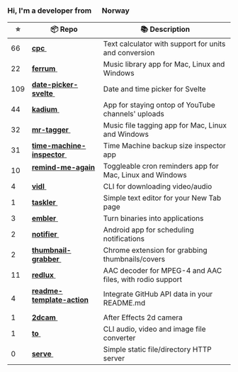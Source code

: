 ### Hi, I'm a developer from <img src="https://hatscripts.github.io/circle-flags/flags/no.svg" width="16" /> Norway

<!--<p>
  <img alt="Vue" src="https://img.shields.io/badge/-Vue-63B587?style=flat-square&logo=vue.js&logoColor=white" />
  <img alt="HTML" src="https://img.shields.io/badge/-HTML-E34F26?style=flat-square&logo=html5&logoColor=white" />
  <img alt="Pug" src="https://img.shields.io/badge/-Pug-9F6758?style=flat-square&logo=html5&logoColor=white" />
  <img alt="CSS" src="https://img.shields.io/badge/-CSS3-448AC0?style=flat-square&logo=css3&logoColor=white" />
  <img alt="Sass" src="https://img.shields.io/badge/-Sass-CC6699?style=flat-square&logo=sass&logoColor=white" />
  <img alt="javaScript" src="https://img.shields.io/badge/-JavaScript-DABD4D?style=flat-square&logo=html5&logoColor=white" />
  <img alt="Netlify" src="https://img.shields.io/badge/-Netlify-5EA7BA?style=flat-square&logo=netlify&logoColor=white" />
  <img alt="Node.js" src="https://img.shields.io/badge/-Nodejs-43853d?style=flat-square&logo=Node.js&logoColor=white" />
  <img alt="Python" src="https://img.shields.io/badge/-Python-4F7CAA?style=flat-square&logo=python&logoColor=white" />
  <img alt="Rust" src="https://img.shields.io/badge/-Rust-000000?style=flat-square&logo=rust&logoColor=white" />
  <img alt="Docker" src="https://img.shields.io/badge/-Docker-46a2f1?style=flat-square&logo=docker&logoColor=white" />
  <img alt="MongoDB" src="https://img.shields.io/badge/-MongoDB-13aa52?style=flat-square&logo=mongodb&logoColor=white" />
  <img alt="Flutter" src="https://img.shields.io/badge/-Flutter-3E89F5?style=flat-square&logo=flutter&logoColor=white" />
  <img alt="git" src="https://img.shields.io/badge/-Git-F05032?style=flat-square&logo=git&logoColor=white" />
  <img alt="VSCode" src="https://img.shields.io/badge/-VSCode-3277B4?style=flat-square&logo=visual-studio-code&logoColor=white" />
  <img alt="Brave browser" src="https://img.shields.io/badge/-Brave_Browser-FB542B?style=flat-square&logo=brave&logoColor=white" />
  <img alt="User since 2015-03-04" src="https://img.shields.io/badge/Joined-2015--03--04-2eb872?style=flat-square&logo=github&logoColor=white&labelColor=2f3438" />
  <img src="https://gpvc.arturio.dev/probablykasper" />
</p>-->


| ⭐️ | 📦 Repo       | 📚 Description |
| -- | ------------ | -------------- |
| 66 | <a href="https://github.com/probablykasper/cpc"><b>cpc</b> <img src="https://cdn.jsdelivr.net/gh/devicons/devicon/icons/rust/rust-plain.svg" width="14" height="14" /></a> | Text calculator with support for units and conversion |
| 22 | <a href="https://github.com/probablykasper/ferrum"><b>ferrum</b> <img src="https://cdn.jsdelivr.net/gh/devicons/devicon/icons/rust/rust-plain.svg" width="14" height="14" /></a> | Music library app for Mac, Linux and Windows |
| 109 | <a href="https://github.com/probablykasper/date-picker-svelte"><b>date-picker-svelte</b> <img src="https://cdn.jsdelivr.net/gh/devicons/devicon/icons/rust/rust-plain.svg" width="14" height="14" /></a> | Date and time picker for Svelte |
| 44 | <a href="https://github.com/probablykasper/kadium"><b>kadium</b> <img src="https://cdn.jsdelivr.net/gh/devicons/devicon/icons/rust/rust-plain.svg" width="14" height="14" /></a> | App for staying ontop of YouTube channels' uploads |
| 32 | <a href="https://github.com/probablykasper/mr-tagger"><b>mr-tagger</b> <img src="https://cdn.jsdelivr.net/gh/devicons/devicon/icons/rust/rust-plain.svg" width="14" height="14" /></a> | Music file tagging app for Mac, Linux and Windows |
| 31 | <a href="https://github.com/probablykasper/time-machine-inspector"><b>time-machine-inspector</b> <img src="https://cdn.jsdelivr.net/gh/devicons/devicon/icons/rust/rust-plain.svg" width="14" height="14" /></a> | Time Machine backup size inspector app |
| 10 | <a href="https://github.com/probablykasper/remind-me-again"><b>remind-me-again</b> <img src="https://cdn.jsdelivr.net/gh/devicons/devicon/icons/rust/rust-plain.svg" width="14" height="14" /></a> | Toggleable cron reminders app for Mac, Linux and Windows |
| 4 | <a href="https://github.com/probablykasper/vidl"><b>vidl</b> <img src="https://cdn.jsdelivr.net/gh/devicons/devicon/icons/rust/rust-plain.svg" width="14" height="14" /></a> | CLI for downloading video/audio |
| 1 | <a href="https://github.com/probablykasper/taskler"><b>taskler</b> <img src="https://cdn.jsdelivr.net/gh/devicons/devicon/icons/rust/rust-plain.svg" width="14" height="14" /></a> | Simple text editor for your New Tab page |
| 3 | <a href="https://github.com/probablykasper/embler"><b>embler</b> <img src="https://cdn.jsdelivr.net/gh/devicons/devicon/icons/rust/rust-plain.svg" width="14" height="14" /></a> | Turn binaries into applications |
| 2 | <a href="https://github.com/probablykasper/notifier"><b>notifier</b> <img src="https://cdn.jsdelivr.net/gh/devicons/devicon/icons/rust/rust-plain.svg" width="14" height="14" /></a> | Android app for scheduling notifications |
| 2 | <a href="https://github.com/probablykasper/thumbnail-grabber"><b>thumbnail-grabber</b> <img src="https://cdn.jsdelivr.net/gh/devicons/devicon/icons/rust/rust-plain.svg" width="14" height="14" /></a> | Chrome extension for grabbing thumbnails/covers |
| 11 | <a href="https://github.com/probablykasper/redlux"><b>redlux</b> <img src="https://cdn.jsdelivr.net/gh/devicons/devicon/icons/rust/rust-plain.svg" width="14" height="14" /></a> | AAC decoder for MPEG-4 and AAC files, with rodio support |
| 4 | <a href="https://github.com/probablykasper/readme-template-action"><b>readme-template-action</b> <img src="https://cdn.jsdelivr.net/gh/devicons/devicon/icons/rust/rust-plain.svg" width="14" height="14" /></a> | Integrate GitHub API data in your README.md |
| 1 | <a href="https://github.com/probablykasper/2dcam"><b>2dcam</b> <img src="https://cdn.jsdelivr.net/gh/devicons/devicon/icons/rust/rust-plain.svg" width="14" height="14" /></a> | After Effects 2d camera |
| 1 | <a href="https://github.com/probablykasper/to"><b>to</b> <img src="https://cdn.jsdelivr.net/gh/devicons/devicon/icons/rust/rust-plain.svg" width="14" height="14" /></a> | CLI audio, video and image file converter |
| 0 | <a href="https://github.com/probablykasper/serve"><b>serve</b> <img src="https://cdn.jsdelivr.net/gh/devicons/devicon/icons/rust/rust-plain.svg" width="14" height="14" /></a> | Simple static file/directory HTTP server |
